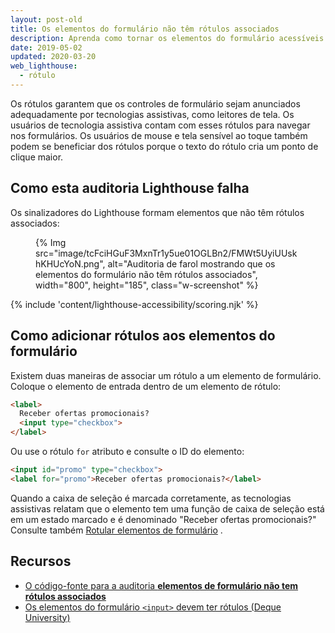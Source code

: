 ```yaml
---
layout: post-old
title: Os elementos do formulário não têm rótulos associados
description: Aprenda como tornar os elementos do formulário acessíveis aos usuários de tecnologia assistiva fornecendo rótulos.
date: 2019-05-02
updated: 2020-03-20
web_lighthouse:
  - rótulo
---
```


Os rótulos garantem que os controles de formulário sejam anunciados adequadamente por tecnologias assistivas, como leitores de tela. Os usuários de tecnologia assistiva contam com esses rótulos para navegar nos formulários. Os usuários de mouse e tela sensível ao toque também podem se beneficiar dos rótulos porque o texto do rótulo cria um ponto de clique maior.

## Como esta auditoria Lighthouse falha

Os sinalizadores do Lighthouse formam elementos que não têm rótulos associados:

<figure class="w-figure">{% Img src="image/tcFciHGuF3MxnTr1y5ue01OGLBn2/FMWt5UyiUUskhKHUcYoN.png", alt="Auditoria de farol mostrando que os elementos do formulário não têm rótulos associados", width="800", height="185", class="w-screenshot" %}</figure>

{% include 'content/lighthouse-accessibility/scoring.njk' %}

## Como adicionar rótulos aos elementos do formulário

Existem duas maneiras de associar um rótulo a um elemento de formulário. Coloque o elemento de entrada dentro de um elemento de rótulo:

```html
<label>
  Receber ofertas promocionais?
  <input type="checkbox">
</label>
```

Ou use o rótulo `for` atributo e consulte o ID do elemento:

```html
<input id="promo" type="checkbox">
<label for="promo">Receber ofertas promocionais?</label>
```

Quando a caixa de seleção é marcada corretamente, as tecnologias assistivas relatam que o elemento tem uma função de caixa de seleção está em um estado marcado e é denominado "Receber ofertas promocionais?" Consulte também [Rotular elementos de formulário](/labels-and-text-alternatives#label-form-elements) .

## Recursos

- [O código-fonte para a auditoria **elementos de formulário não tem rótulos associados**](https://github.com/GoogleChrome/lighthouse/blob/master/lighthouse-core/audits/accessibility/label.js)
- [Os elementos do formulário `<input>` devem ter rótulos (Deque University)](https://dequeuniversity.com/rules/axe/3.3/label)

